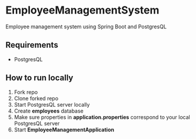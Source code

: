 # EmployeeManagementSystem
Employee management system using Spring Boot and PostgresQL

## Requirements
- PostgresQL

## How to run locally

1. Fork repo
2. Clone forked repo
3. Start PostgresQL server locally
4. Create **employees** database
4. Make sure properties in **application.properties** correspond to your local PostgresQL server 
5. Start **EmployeeManagementApplication**
